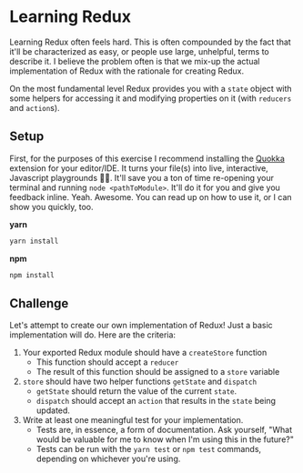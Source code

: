 # Learning Redux

Learning Redux often feels hard. This is often compounded by the fact that it'll
be characterized as easy, or people use large, unhelpful, terms to describe it.
I believe the problem often is that we mix-up the actual implementation of Redux
with the rationale for creating Redux.

On the most fundamental level Redux provides you with a `state` object with some helpers
for accessing it and modifying properties on it (with `reducers` and `action`s).

## Setup

First, for the purposes of this exercise I recommend installing the [Quokka](https://quokkajs.com) extension for your
editor/IDE. It turns your file(s) into live, interactive, Javascript playgrounds 🙌🏻. It'll
save you a ton of time re-opening your terminal and running `node <pathToModule>`. It'll do
it for you and give you feedback inline. Yeah. Awesome. You can read up on how to use it, or I can show
you quickly, too.

**yarn**

```sh
yarn install
```

**npm**

```sh
npm install
```

## Challenge

Let's attempt to create our own implementation of Redux! Just a basic implementation will do.
Here are the criteria:

1. Your exported Redux module should have a `createStore` function
   - This function should accept a `reducer`
   - The result of this function should be assigned to a `store` variable
2. `store` should have two helper functions `getState` and `dispatch`
   - `getState` should return the value of the current `state`.
   - `dispatch` should accept an `action` that results in the `state` being updated.
3. Write at least one meaningful test for your implementation.
   - Tests are, in essence, a form of documentation. Ask yourself, "What would be valuable
     for me to know when I'm using this in the future?"
   - Tests can be run with the `yarn test` or `npm test` commands, depending on whichever you're using.
